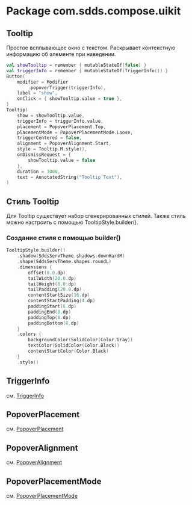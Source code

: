 # Package com.sdds.compose.uikit

## Tooltip

Простое всплывающее окно с текстом. Раскрывает контекстную информацию об элементе при наведении.

```kotlin
val showTooltip = remember { mutableStateOf(false) }
val triggerInfo = remember { mutableStateOf(TriggerInfo()) }
Button(
    modifier = Modifier
        .popoverTrigger(triggerInfo),
    label = "show",
    onClick = { showTooltip.value = true },
)
Tooltip(
    show = showTooltip.value,
    triggerInfo = triggerInfo.value,
    placement = PopoverPlacement.Top,
    placementMode = PopoverPlacementMode.Loose,
    triggerCentered = false,
    alignment = PopoverAlignment.Start,
    style = Tooltip.M.style(),
    onDismissRequest = {
        showTooltip.value = false
    },
    duration = 3000,
    text = AnnotatedString("Tooltip Text"),
)
```

## Стиль Tooltip

Для Tooltip существует набор сгенерированных стилей. Также стиль можно настроить с помощью TooltipStyle.builder().

### Создание стиля с помощью builder()

```kotlin
TooltipStyle.builder()
    .shadow(SddsServTheme.shadows.downHardM)
    .shape(SddsServTheme.shapes.roundL)
    .dimensions {
        offset(8.0.dp)
        tailWidth(20.0.dp)
        tailHeight(8.0.dp)
        tailPadding(20.0.dp)
        contentStartSize(16.dp)
        contentStartPadding(4.dp)
        paddingStart(8.dp)
        paddingEnd(8.dp)
        paddingTop(8.dp)
        paddingBottom(8.dp)
    }
    .colors {
        backgroundColor(SolidColor(Color.Gray))
        textColor(SolidColor(Color.Black))
        contentStartColor(Color.Black)
    }
    .style()
```

## TriggerInfo

см. [TriggerInfo](PopoverUsage#triggerinfo)

## PopoverPlacement

см. [PopoverPlacement](PopoverUsage#popoverplacement)

## PopoverAlignment

см. [PopoverAlignment](PopoverUsage#popoveralignment)

## PopoverPlacementMode

см. [PopoverPlacementMode](PopoverUsage#popoverplacementmode)
